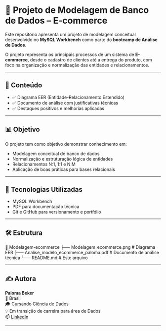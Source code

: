# 🛒 Projeto de Modelagem de Banco de Dados – E-commerce

Este repositório apresenta um projeto de modelagem conceitual desenvolvido no **MySQL Workbench** como parte do **bootcamp de Análise de Dados**.

O projeto representa os principais processos de um sistema de **E-commerce**, desde o cadastro de clientes até a entrega do produto, com foco na organização e normalização das entidades e relacionamentos.

---

## 📌 Conteúdo

- ✅ Diagrama EER (Entidade-Relacionamento Estendido)
- ✅ Documento de análise com justificativas técnicas
- ✅ Destaques positivos e melhorias aplicadas

---

## 📊 Objetivo

O projeto tem como objetivo demonstrar conhecimento em:

- Modelagem conceitual de banco de dados
- Normalização e estruturação lógica de entidades
- Relacionamentos N:1, 1:1 e N:M
- Aplicação de boas práticas para bases relacionais

---

## 🧠 Tecnologias Utilizadas

- MySQL Workbench
- PDF para documentação técnica
- Git e GitHub para versionamento e portfólio

---

## 🛠 Estrutura

📁 Modelagem-ecommerce
├── Modelagem_ecommerce.png # Diagrama EER
├── Analise_modelo_ecommerce_paloma.pdf # Documento de análise técnica
└── README.md # Este arquivo


---

## ✍ Autora

**Paloma Beker**  
📍 Brasil  
🎓 Cursando Ciência de Dados  
💡 Em transição de carreira para área de Dados  
📫 [LinkedIn](https://www.linkedin.com/in/paloma-beker)

---


